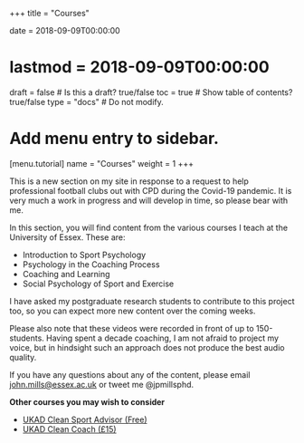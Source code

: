 +++
title = "Courses"

date = 2018-09-09T00:00:00
# lastmod = 2018-09-09T00:00:00

draft = false  # Is this a draft? true/false
toc = true  # Show table of contents? true/false
type = "docs"  # Do not modify.

# Add menu entry to sidebar.
[menu.tutorial]
  name = "Courses"
  weight = 1
+++

This is a new section on my site in response to a request to help professional football clubs out with CPD during the Covid-19 pandemic. It is very much a work in progress and will develop in time, so please bear with me.

In this section, you will find content from the various courses I teach at the University of Essex. These are:

* Introduction to Sport Psychology
* Psychology in the Coaching Process
* Coaching and Learning
* Social Psychology of Sport and Exercise

I have asked my postgraduate research students to contribute to this project too, so you can expect more new content over the coming weeks.

Please also note that these videos were recorded in front of up to 150-students. Having spent a decade coaching, I am not afraid to project my voice, but in hindsight such an approach does not produce the best audio quality.

If you have any questions about any of the content, please email john.mills@essex.ac.uk or tweet me @jpmillsphd.

**Other courses you may wish to consider** <br>
* <a href="http://ukad.coachwisehub.com/store/750681-clean-sport-advisor-course">UKAD Clean Sport Advisor (Free)</a> <br>
* <a href="http://ukad.coachwisehub.com/store/299392-coach-clean-v3-2">UKAD Clean Coach (£15)</a><br>

